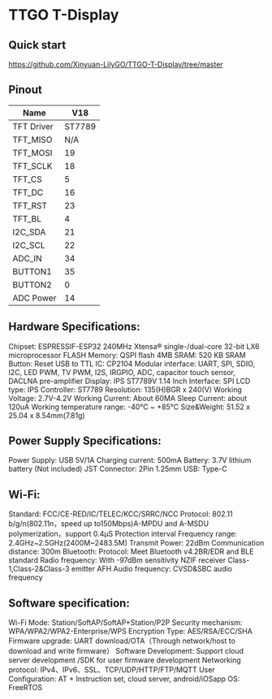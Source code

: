 # TTGO T-Display

## Quick start
https://github.com/Xinyuan-LilyGO/TTGO-T-Display/tree/master

## Pinout
| Name       | V18    |
| ---------- | ------ |
| TFT Driver | ST7789 |
| TFT_MISO   | N/A    |
| TFT_MOSI   | 19     |
| TFT_SCLK   | 18     |
| TFT_CS     | 5      |
| TFT_DC     | 16     |
| TFT_RST    | 23     |
| TFT_BL     | 4      |
| I2C_SDA    | 21     |
| I2C_SCL    | 22     |
| ADC_IN     | 34     |
| BUTTON1    | 35     |
| BUTTON2    | 0      |
| ADC Power  | 14     |

## Hardware Specifications:
Chipset: ESPRESSIF-ESP32 240MHz Xtensa® single-/dual-core 32-bit LX6 microprocessor
FLASH Memory: QSPI flash 4MB
SRAM: 520 KB SRAM
Button: Reset
USB to TTL IC: CP2104
Modular interface: UART, SPI, SDIO, I2C, LED PWM, TV PWM, I2S, IRGPIO, ADC, capacitor touch sensor, DACLNA  pre-amplifier
Display: IPS ST7789V 1.14 Inch
Interface: SPI
LCD type: IPS
Controller: ST7789
Resolution: 135(H)BGR x 240(V)
Working Voltage: 2.7V-4.2V
Working Current: About 60MA
Sleep Current: about 120uA
Working temperature range: -40℃ ~ +85℃
Size&Weight: 51.52 x 25.04 x 8.54mm(7.81g)

## Power Supply Specifications:
Power Supply: USB 5V/1A
Charging current: 500mA
Battery: 3.7V lithium battery (Not included)
JST Connector: 2Pin 1.25mm
USB: Type-C

## Wi-Fi:
Standard: FCC/CE-RED/IC/TELEC/KCC/SRRC/NCC
Protocol: 802.11 b/g/n(802.11n，speed up to150Mbps)A-MPDU and A-MSDU polymerization，support 0.4μS Protection interval
Frequency range: 2.4GHz~2.5GHz(2400M~2483.5M)
Transmit Power: 22dBm
Communication distance: 300m
Bluetooth:
Protocol: Meet Bluetooth v4.2BR/EDR and BLE standard
Radio frequency: With -97dBm sensitivity NZIF receiver Class-1,Class-2&Class-3 emitter AFH
Audio frequency: CVSD&SBC audio frequency

## Software specification:
Wi-Fi Mode: Station/SoftAP/SoftAP+Station/P2P
Security mechanism: WPA/WPA2/WPA2-Enterprise/WPS
Encryption Type: AES/RSA/ECC/SHA
Firmware upgrade: UART download/OTA（Through network/host to download and write firmware）
Software Development: Support cloud server development /SDK for user firmware development
Networking protocol: IPv4、IPv6、SSL、TCP/UDP/HTTP/FTP/MQTT
User Configuration: AT + Instruction set, cloud server, android/iOSapp
OS: FreeRTOS
